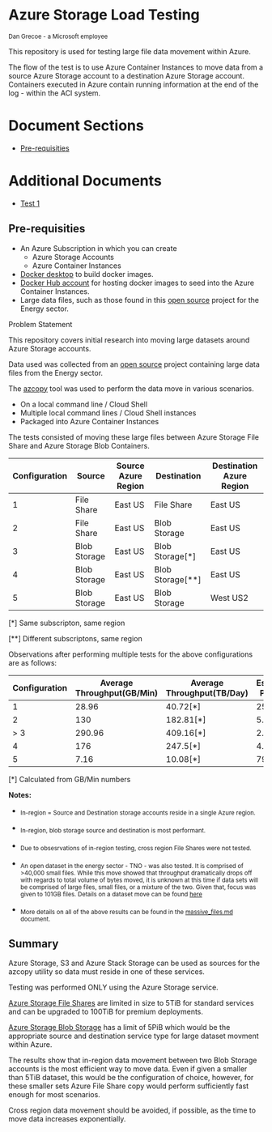 # Azure Storage Load Testing
<sub>Dan Grecoe - a Microsoft employee</sub>

This repository is used for testing large file data movement within Azure.

The flow of the test is to use Azure Container Instances to move data from a source Azure Storage account to a destination Azure Storage account. Containers executed in Azure contain running information at the end of the log - within the ACI system. 

# Document Sections

- [Pre-requisities](#pre-requisities)

# Additional Documents

- [Test 1](/docs/massive_files.md)

## Pre-requisities

- An Azure Subscription in which you can create
    - Azure Storage Accounts
    - Azure Container Instances
- [Docker desktop](https://www.docker.com/products/docker-desktop/) to build docker images.
- [Docker Hub account](https://hub.docker.com/) for hosting docker images to seed into the Azure Container Instances.
- Large data files, such as those found in this [open source](https://wiki.seg.org/wiki/Open_data#Poseidon_3D_seismic.2C_Australia) project for the Energy sector. 

Problem Statement

This repository covers initial research into moving large datasets around Azure Storage accounts. 

Data used was collected from an [open source](https://wiki.seg.org/wiki/Open_data#Poseidon_3D_seismic.2C_Australia) project containing large data files from the Energy sector. 

The [azcopy](https://docs.microsoft.com/en-us/azure/storage/common/storage-use-azcopy-v10) tool was used to perform the data move in various scenarios. 

- On a local command line / Cloud Shell
- Multiple local command lines / Cloud Shell instances
- Packaged into Azure Container Instances

The tests consisted of moving these large files between Azure Storage File Share and Azure Storage Blob Containers. 

|Configuration|Source|Source Azure Region|Destination|Destination Azure Region|
|----|----|----|----|----|
|1|File Share|East US|File Share|East US|
|2|File Share|East US|Blob Storage|East US|
|3|Blob Storage|East US|Blob Storage[*]|East US|
|4|Blob Storage|East US|Blob Storage[**]|East US|
|5|Blob Storage|East US|Blob Storage|West US2|

[*] Same subscripton, same region

[**] Different subscriptons, same region

Observations after performing multiple tests for the above configurations are as follows: 

|Configuration|Average Throughput(GB/Min)|Average Throughput(TB/Day)|Estimated PB Days|
|----|----|----|----|
|1|28.96|40.72[*]|25.14[*]|
|2|130|182.81[*]|5.60[*]|
|> 3|290.96|409.16[*]|2.50[*]|
|4|176|247.5[*]|4.13[*]|
|5|7.16|10.08[*]|79.24[*]|

[*] Calculated from GB/Min numbers

<b>Notes:</b>

- <sub>In-region = Source and Destination storage accounts reside in a single Azure region.</sub>

- <sub>In-region, blob storage source and destination is most performant.</sub>

- <sub>Due to obsesrvations of in-region testing, cross region File Shares were not tested.</sub> 

- <sub>An open dataset in the energy sector - TNO - was also tested. It is comprised of >40,000 small files. While this move showed that throughput dramatically drops off with regards to total volume of bytes moved, it is unknown at this time if data sets will be comprised of large files, small files, or a mixture of the two. Given that, focus was given to 101GB files. Details on a dataset move can be found [here](./massive_files.md/#datasets) </sub>

- <sub>More details on all of the above results can be found in the [massive_files.md](./massive_files.md) document.</sub>


## Summary

Azure Storage, S3 and Azure Stack Storage can be used as sources for the azcopy utility so data must reside in one of these services. 

Testing was performed ONLY using the Azure Storage service. 

[Azure Storage File Shares](https://docs.microsoft.com/en-us/azure/storage/files/storage-files-scale-targets) are limited in size to 5TiB for standard services and can be upgraded to 100TiB for premium deployments. 

[Azure Storage Blob Storage](https://docs.microsoft.com/en-us/azure/storage/common/scalability-targets-standard-account) has a limit of 5PiB which would be the appropriate source and destination service type for large dataset movment within Azure. 

The results show that in-region data movement between two Blob Storage accounts is the most efficient way to move data. Even if given a smaller than 5TiB dataset, this would be the configuration of choice, however, for these smaller sets Azure File Share copy would perform sufficiently fast enough for most scenarios. 

Cross region data movement should be avoided, if possible, as the time to move data increases exponentially. 

